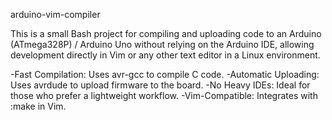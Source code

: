 arduino-vim-compiler

This is a small Bash project for compiling and uploading code to an Arduino (ATmega328P) / Arduino Uno without relying on the Arduino IDE, allowing development directly in Vim or any other text editor in a Linux environment.

-Fast Compilation: Uses avr-gcc to compile C code.
-Automatic Uploading: Uses avrdude to upload firmware to the board.
-No Heavy IDEs: Ideal for those who prefer a lightweight workflow.
-Vim-Compatible: Integrates with :make in Vim.
